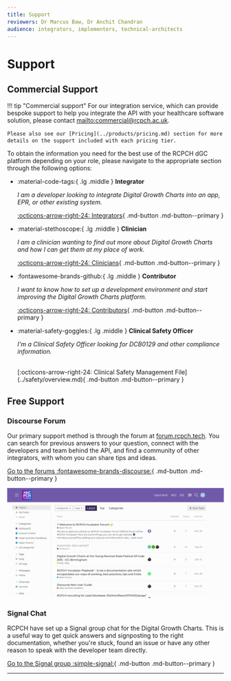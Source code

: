 ```yaml
---
title: Support
reviewers: Dr Marcus Baw, Dr Anchit Chandran
audience: integrators, implementers, technical-architects
---
```


# Support

## Commercial Support

!!! tip "Commercial support"
    For our integration service, which can provide bespoke support to help you integrate the API with your healthcare software solution, please contact <mailto:commercial@rcpch.ac.uk>.

    Please also see our [Pricing](../products/pricing.md) section for more details on the support included with each pricing tier.

To obtain the information you need for the best use of the RCPCH dGC platform depending on your role, please navigate to the appropriate section through the following options:

<div class="grid cards" markdown>

-   :material-code-tags:{ .lg .middle } __Integrator__

    *I am a developer looking to integrate Digital Growth Charts into an app, EPR, or other existing system.*

    [:octicons-arrow-right-24: Integrators](../integrator/getting-started.md){ .md-button .md-button--primary }

-   :material-stethoscope:{ .lg .middle } __Clinician__

    *I am a clinician wanting to find out more about Digital Growth Charts and how I can get them at my place of work.*

    [:octicons-arrow-right-24: Clinicians](../clinician/faqs-for-clinicians.md){ .md-button .md-button--primary }

-   :fontawesome-brands-github:{ .lg .middle } __Contributor__

    *I want to know how to set up a development environment and start improving the Digital Growth Charts platform.*

    [:octicons-arrow-right-24: Contributors](../developer/start-here.md){ .md-button .md-button--primary }

-   :material-safety-goggles:{ .lg .middle } __Clinical Safety Officer__

    *I'm a Clinical Safety Officer looking for DCB0129 and other compliance information.*

    </br>
    [:octicons-arrow-right-24: Clinical Safety Management File](../safety/overview.md){ .md-button .md-button--primary }

</div>

## Free Support

### Discourse Forum

Our primary support method is through the forum at [forum.rcpch.tech](https://forum.rcpch.tech). You can search for previous answers to your question, connect with the developers and team behind the API, and find a community of other integrators, with whom you can share tips and ideas.

[Go to the forums :fontawesome-brands-discourse:](https://forum.rcpch.tech){ .md-button .md-button--primary }

[![forum-screenshot](../_assets/_images/forum-screenshot.png)](https://forum.rcpch.tech/)

### Signal Chat

RCPCH have set up a Signal group chat for the Digital Growth Charts. This is a useful way to get quick answers and signposting to the right documentation, whether you're stuck, found an issue or have any other reason to speak with the developer team directly.

[Go to the Signal group :simple-signal:](https://signal.group/#CjQKIAjLf5lS9OZIAI6lsJKWP1LmeJXkUW_fzZH1ryEw3oFEEhBH-4F7WnlyYjKerjfzD6B0){ .md-button .md-button--primary }

-----
